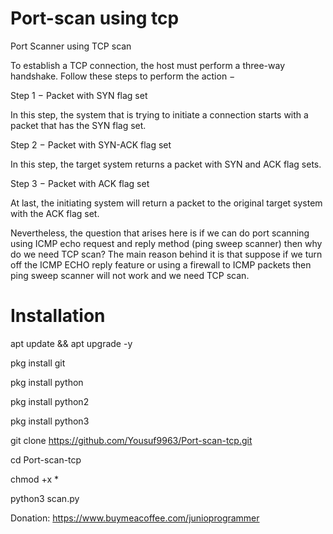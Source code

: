 # Port-scan using tcp

Port Scanner using TCP scan

To establish a TCP connection, the host must perform a three-way handshake. Follow these steps to perform the action −

Step 1 − Packet with SYN flag set

In this step, the system that is trying to initiate a connection starts with a packet that has the SYN flag set.

Step 2 − Packet with SYN-ACK flag set

In this step, the target system returns a packet with SYN and ACK flag sets.

Step 3 − Packet with ACK flag set

At last, the initiating system will return a packet to the original target system with the ACK flag set.

Nevertheless, the question that arises here is if we can do port scanning using ICMP echo request and reply method (ping sweep scanner) then why do we need TCP scan? The main reason behind it is that suppose if we turn off the ICMP ECHO reply feature or using a firewall to ICMP packets then ping sweep scanner will not work and we need TCP scan.

# Installation

apt update && apt upgrade -y

pkg install git

pkg install python

pkg install python2

pkg install python3

git clone https://github.com/Yousuf9963/Port-scan-tcp.git

cd Port-scan-tcp

chmod +x *

python3 scan.py

Donation: https://www.buymeacoffee.com/junioprogrammer
